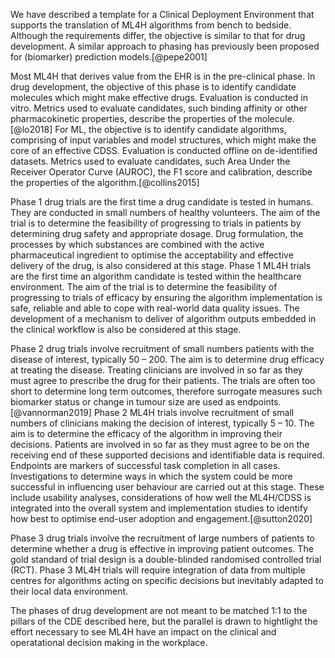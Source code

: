 We have described a template for a Clinical Deployment Environment that supports the translation of ML4H algorithms from bench to bedside. Although the requirements differ, the objective is similar to that for drug development. A similar approach to phasing has previously been proposed for (biomarker) prediction models.[@pepe2001]

Most ML4H that derives value from the EHR is in the pre-clinical phase. In drug development, the objective of this phase is to identify candidate molecules which might make effective drugs. Evaluation is conducted in vitro. Metrics used to evaluate candidates, such binding affinity or other pharmacokinetic properties, describe the properties of the molecule.[@lo2018] For ML, the objective is to identify candidate algorithms, comprising of input variables and model structures, which might make the core of an effective CDSS. Evaluation is conducted offline on de-identified datasets. Metrics used to evaluate candidates, such Area Under the Receiver Operator Curve (AUROC), the F1 score and calibration, describe the properties of the algorithm.[@collins2015]

Phase 1 drug trials are the first time a drug candidate is tested in humans. They are conducted in small numbers of healthy volunteers. The aim of the trial is to determine the feasibility of progressing to trials in patients by determining drug safety and appropriate dosage. Drug formulation, the processes by which substances are combined with the active pharmaceutical ingredient to optimise the acceptability and effective delivery of the drug, is also considered at this stage. Phase 1 ML4H trials are the first time an algorithm candidate is tested within the healthcare environment. The aim of the trial is to determine the feasibility of progressing to trials of efficacy by ensuring the algorithm implementation is safe, reliable and able to cope with real-world data quality issues. The development of a mechanism to deliver of algorithm outputs embedded in the clinical workflow is also be considered at this stage.

Phase 2 drug trials involve recruitment of small numbers patients with the disease of interest, typically 50 – 200. The aim is to determine drug efficacy at treating the disease. Treating clinicians are involved in so far as they must agree to prescribe the drug for their patients. The trials are often too short to determine long term outcomes, therefore surrogate measures such biomarker status or change in tumour size are used as endpoints.[@vannorman2019]  Phase 2 ML4H trials involve recruitment of small numbers of clinicians making the decision of interest, typically 5 – 10. The aim is to determine the efficacy of the algorithm in improving their decisions. Patients are involved in so far as they must agree to be on the receiving end of these supported decisions and identifiable data is required. Endpoints are markers of successful task completion in all cases. Investigations to determine ways in which the system could be more successful in influencing user behaviour are carried out at this stage. These include usability analyses, considerations of how well the ML4H/CDSS is integrated into the overall system and implementation studies to identify how best to optimise end-user adoption and engagement.[@sutton2020]

Phase 3 drug trials involve the recruitment of large numbers of patients to determine whether a drug is effective in improving patient outcomes. The gold standard of trial design is a double-blinded randomised controlled trial (RCT). Phase 3 ML4H trials will require integration of data from multiple centres for algorithms acting on specific decisions but inevitably adapted to their local data environment.

The phases of drug development are not meant to be matched 1:1 to the pillars of the CDE described here, but the parallel is drawn to hightlight the effort necessary to see ML4H have an impact on the clinical and operatational decision making in the workplace.



